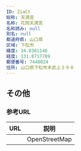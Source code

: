 ```yaml
---
ID: ZiaCt
総称: 天満宮
名称: 花岡天満宮
名称読み: null
別名: null
都道府県: 山口県
区域: 下松市
緯度: 34.0381146
経度: 131.8717789
郵便番号: 7440024
住所: 山口県下松市末武上３９８
---
```


## その他

### 参考URL

| URL | 説明          |
| --- | ------------- |
|     | OpenStreetMap |
